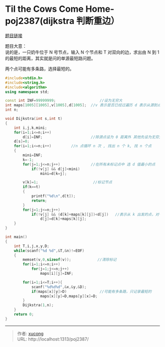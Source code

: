 # Til the Cows Come Home-poj2387(dijkstra 判断重边）


[题目链接](http://poj.org/problem?id=2387)

题目大意：  
说的是，一只奶牛位于 N 号节点，输入 N 个节点和 T 对双向的边，求出由 N 到 1 的最短的距离，其实就是问的单源最短路问题。

两个点可能有多条路，选择最短的。

```cpp
#include<stdio.h>
#include<string.h>
#include<algorithm>
using namespace std;

const int INF=99999999;                    //设为无穷大
int maps[1005][1005],v[1005],d[1005];  //v 表示是否已经过遍历 d 表示从源到点当前最短路
int n;

void Dijkstra(int s,int t)
{
    int i,j,k,mini;
    for(i=1;i<=n;i++)
        d[i]=INF;                      //除源点设为 0 距离外 其他先设为无穷大
    d[s]=0;
    for(i=1;i<=n;i++)         //n 点循环 n 次 , 找出 n 个 k, 找 n 个点
    {
        mini=INF;
        k=-1;
        for(j=1;j<=n;j++)              //在所有未标记点中 选 d 值最小的点
            if(!v[j] && d[j]<mini)
                mini=d[k=j];

        v[k]=1;                         //标记节点
        if(k==t)
        {
            printf("%d\n",d[t]);
            return;
        }
        for(j=1;j<=n;j++)
            if(!v[j] && (d[k]+maps[k][j])<d[j])   //表示从 k 出发的点，对于所有边，更新相连点
                d[j]=d[k]+maps[k][j];
    }
}

int main()
{
    int T,i,j,x,y,D;
    while(scanf("%d %d",&T,&n)!=EOF)
    {
        memset(v,0,sizeof(v));            //清除标记
        for(i=1;i<=n;i++)
            for(j=1;j<=n;j++)
                maps[i][j]=INF;

        for(i=1;i<=T;i++){
            scanf("%d%d%d",&x,&y,&D);
            if(maps[x][y]>D)               //可能有多条路，只记录最短的
                maps[x][y]=D,maps[y][x]=D;
        }
        Dijkstra(1,n);
    }
    return 0;
}
```


---

> 作者: [xucong](https://shiqustudio.github.io/)  
> URL: http://localhost:1313/poj2387/  

